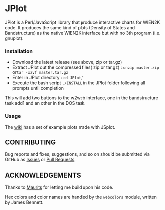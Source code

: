 # JPlot

JPlot is a Perl/JavaScript library that produce interactive charts for WIEN2K code. It produces the same kind of plots (Density of States and Bandstructure) as the native WIEN2K interface but with no 3th program (i.e. gnuplot).

### Installation 
 
 * Download the latest release (see above, zip or tar.gz)
 * Extract JPlot out the compressed files( zip or tar.gz) : `unzip master.zip` or`tar -xzvf master.tar.gz`
 * Enter in JPlot directory : `cd JPlot/`
 * Execute the bash script `./INSTALL` in the JPlot folder following all prompts until completion

This will add two buttons to the w2web interface, one in the bandstructure task add1 and an other in the DOS task.

### Usage 

The [wiki](https://github.com/sayede/JPlot/wiki) has a set of example plots made with JSplot.


CONTRIBUTING
------------

Bug reports and fixes, suggestions, and so on should be submitted via
GitHub as [Issues](https://github.com/eassmann/prima.py/issues) or
[Pull Requests](https://github.com/eassmann/prima.py/pulls).


ACKNOWLEDGEMENTS
----------------

Thanks to [Maurits](http://www.cpfs.mpg.de/haverkort/) for letting me build
upon his code.

Hex colors and color names are handled by the `webcolors` module,
written by James Bennett.

